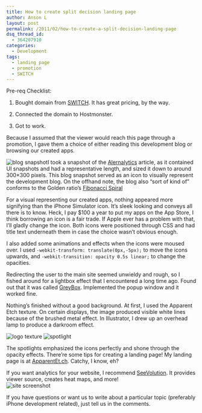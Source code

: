 ```yaml
---
title: How to create split decision landing page
author: Anson L
layout: post
permalink: /2011/02/how-to-create-a-split-decision-landing-page
dsq_thread_id:
  - 364207910
categories:
  - Development
tags:
  - landing page
  - promotion
  - SWITCH
---
```

Pre-req Checklist:

1. Bought domain from [SWITCH][1]. It has great pricing, by the way.

2. Connected the domain to Hostmonster.

3. Got to work.

Because I assumed that the viewer would reach this page through a promotion, I gave them a choice of either reading this development blog or browsing our created apps.

<img class="size-full wp-image-473 alignleft" title="blog snapshot" src="https://i0.wp.com/apparentetch.com/wp-content/uploads/2011/02/blog.png?resize=210%2C207" alt="blog snapshot" data-recalc-dims="1" />I took a snapshot of the [Alernalytics][2] article, as it contained UI snapshots and had a representative length, and sized it down to around 300&#215;300 pixels. This blog snapshot served as an icon to visually represent the development blog. On the offhand note, the blog also &#8220;sort of kind of&#8221; conforms to the Golden ratio&#8217;s [Fibonacci Spiral][3]

For a visual representing our created apps, nothing appeared more signifying than the iPhone Simulator icon. It&#8217;s sleek looking and conveys all there is to know. Heck, I pay $100 a year to put my apps on the App Store, I think borrowing an icon is a fair trade. If Apple ever has a problem with that, I&#8217;ll gladly change the icon. Both icons were positioned through CSS and had title text underneath them in case the choice wasn&#8217;t obvious enough.

I also added some animations and effects when the icons were moused over. I used `-webkit-transform: translate(0px,-5px);` to move the icons upwards, and `-webkit-transition: opacity 0.5s linear;` to change the opacities.

<p style="text-align: center;">
  <!--more Read More → -->
</p>

Redirecting the user to the main site seemed unwieldy and rough, so I fished around for a lightbox effect that I encountered a long time ago. Found out that it was called [GreyBox][4]. Implemented the popup window and it worked fine.

Nothing&#8217;s finished without a good background. At first, I used the Apparent Etch texture. On certain displays, the image produced visible white lines because of the brushed metal effect. In Illustrator, I drew up an overhead lamp to produce a darkroom effect.

<img class="alignleft size-medium wp-image-476" title="logo texture" src="https://i0.wp.com/apparentetch.com/wp-content/uploads/2011/02/blogtexture-300x225.png?resize=108%2C81" alt="logo texture" data-recalc-dims="1" /> <img class="alignleft size-medium wp-image-478" title="spotlight" src="https://i0.wp.com/apparentetch.com/wp-content/uploads/2011/02/spotlights-235x300.png?resize=141%2C180" alt="spotlight" data-recalc-dims="1" />

The spotlights emphasized the icons perfectly and shone through the opacity effects. There&#8217;re some tips for creating a landing page! My landing page is at [ApparentEt.ch][5]. Catchy, I know, eh?

If you want analytics for your website, I recommend [SeeVolution][6]. It provides viewer source, creates heat maps, and more!  
<img class="aligncenter size-full wp-image-485" title="site screenshot" src="https://i1.wp.com/apparentetch.com/wp-content/uploads/2011/02/site-screenshot.png?resize=400%2C289" alt="site screenshot" data-recalc-dims="1" />

If you have questions or want us to write about a particular topic (preferably iPhone development related), just tell us in the comments.

 [1]: http://www.switch.ch/
 [2]: http://ansonliu.com/2011/01/easy-analytics-with-alernalytics/ "Easy analytics in-app w/ Alernalytics on GitHub"
 [3]: http://en.wikipedia.org/wiki/File:Fibonacci_spiral_34.svg
 [4]: http://orangoo.com/labs/GreyBox/
 [5]: http://ApparentEt.ch
 [6]: http://seevolution.com/